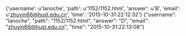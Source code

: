 {'username': u'lanoche', 'path': u'1152/1152.html', 'answer': u'B', 'email': u'zhuyin66@hust.edu.cn', 'time': '2015-10-31:22:12:32'}
{"username": "lanoche", "path": "1152/1152.html", "answer": "D", "email": "zhuyin66@hust.edu.cn", "time": "2015-10-31:22:13:08"}
